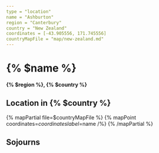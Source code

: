 ```yaml
---
type = "location"
name = "Ashburton"
region = "Canterbury"
country = "New Zealand"
coordinates = [-43.905556, 171.745556]
countryMapFile = "map/new-zealand.md"
---
```


# {% $name %}

**{% $region %}, {% $country %}**

## Location in {% $country %}

{% mapPartial file=$countryMapFile %}
  {% mapPoint coordinates=$coordinates label=$name /%}
{% /mapPartial %}

## Sojourns
